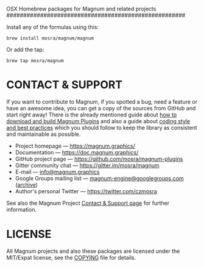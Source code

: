 OSX Homebrew packages for Magnum and related projects
#####################################################

Install any of the formulas using this:

    brew install mosra/magnum/magnum

Or add the tap:

    brew tap mosra/magnum

CONTACT & SUPPORT
=================

If you want to contribute to Magnum, if you spotted a bug, need a feature or
have an awesome idea, you can get a copy of the sources from GitHub and start
right away! There is the already mentioned guide about
[how to download and build Magnum Plugins](https://doc.magnum.graphics/magnum/building-plugins.html)
and also a guide about [coding style and best practices](https://doc.magnum.graphics/magnum/coding-style.html)
which you should follow to keep the library as consistent and maintainable as
possible.

-   Project homepage — https://magnum.graphics/
-   Documentation — https://doc.magnum.graphics/
-   GitHub project page — https://github.com/mosra/magnum-plugins
-   Gitter community chat — https://gitter.im/mosra/magnum
-   E-mail — info@magnum.graphics
-   Google Groups mailing list — magnum-engine@googlegroups.com ([archive](https://groups.google.com/forum/#!forum/magnum-engine))
-   Author's personal Twitter — https://twitter.com/czmosra

See also the Magnum Project [Contact & Support page](https://magnum.graphics/contact/)
for further information.

LICENSE
=======

All Magnum projects and also these packages are licensed under the MIT/Expat
license, see the [COPYING](COPYING) file for details.
